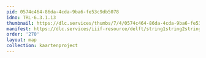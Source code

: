 ```yaml
---
pid: 0574c464-86da-4cda-9ba6-fe53c9db5078
idno: TRL-6.3.1.13
thumbnail: https://dlc.services/thumbs/7/4/0574c464-86da-4cda-9ba6-fe53c9db5078/full/400,339/0/default.jpg
manifest: https://dlc.services/iiif-resource/delft/string1string2string3/kaartenproject-2007/TRL-6.3.1.13
order: '270'
layout: map
collection: kaartenproject
---
```

